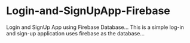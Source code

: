 # Login-and-SignUpApp-Firebase
Login and SignUp App using Firebase Database...
This is a simple log-in and sign-up application uses firebase as the database...
